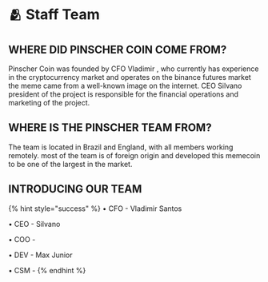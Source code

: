 # 🫂 Staff Team

## WHERE DID PINSCHER COIN COME FROM?

Pinscher Coin was founded by CFO Vladimir , who currently has experience in the cryptocurrency market and operates on the binance futures market the meme came from a well-known image on the internet. CEO Silvano president of the project is responsible for the financial operations and marketing of the project.

## WHERE IS THE PINSCHER TEAM FROM?

The team is located in Brazil and England, with all members working remotely. most of the team is of foreign origin and developed this memecoin to be one of the largest in the market.

## INTRODUCING OUR TEAM&#x20;

{% hint style="success" %}
• CFO - Vladimir Santos

• CEO - Silvano&#x20;

• COO -&#x20;

• DEV - Max Junior&#x20;

• CSM -&#x20;
{% endhint %}
